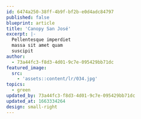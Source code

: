 ```yaml
---
id: 6474a250-38ff-4b9f-bf2b-e0d4adc84797
published: false
blueprint: article
title: 'Canopy San José'
excerpt: |-
  Pellentesque imperdiet
  massa sit amet quam
  suscipit
author:
  - 73a44fc3-f8d3-4d01-9c7e-095429bb71dc
featured_image:
  src:
    - 'assets::content/lr/034.jpg'
topics:
  - green
updated_by: 73a44fc3-f8d3-4d01-9c7e-095429bb71dc
updated_at: 1663334264
design: small-right
---
```

